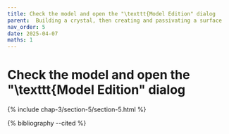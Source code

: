 ```yaml
---
title: Check the model and open the "\texttt{Model Edition" dialog
parent:  Building a crystal, then creating and passivating a surface
nav_order: 5
date: 2025-04-07
maths: 1
---
```


# Check the model and open the "\texttt{Model Edition" dialog

{% include chap-3/section-5/section-5.html %}

{% bibliography --cited %}

